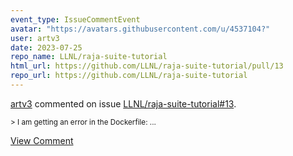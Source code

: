 ```yaml
---
event_type: IssueCommentEvent
avatar: "https://avatars.githubusercontent.com/u/4537104?"
user: artv3
date: 2023-07-25
repo_name: LLNL/raja-suite-tutorial
html_url: https://github.com/LLNL/raja-suite-tutorial/pull/13
repo_url: https://github.com/LLNL/raja-suite-tutorial
---
```


<a href='https://github.com/artv3' target='_blank'>artv3</a> commented on issue <a href='https://github.com/LLNL/raja-suite-tutorial/pull/13' target='_blank'>LLNL/raja-suite-tutorial#13</a>.

<small>> I am getting an error in the Dockerfile:...</small>

<a href='https://github.com/LLNL/raja-suite-tutorial/pull/13' target='_blank'>View Comment</a>